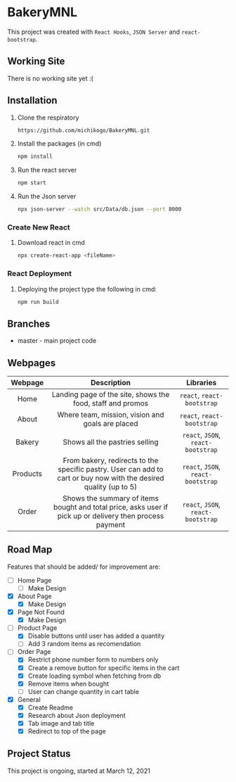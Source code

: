# BakeryMNL

This project was created with `React Hooks`, `JSON Server` and `react-bootstrap`.

## Working Site

There is no working site yet :(

## Installation

1. Clone the respiratory
   ```bash
   https://github.com/michikogo/BakeryMNL.git
   ```
2. Install the packages (in cmd)
   ```bash
   npm install
   ```
3. Run the react server
   ```bash
   npm start
   ```
4. Run the Json server
   ```bash
   npx json-server --watch src/Data/db.json --port 8000
   ```

### Create New React

1. Download react in cmd

   ```bash
   npx create-react-app <fileName>
   ```

### React Deployment

1. Deploying the project type the following in cmd:

   ```bash
   npm run build
   ```

## Branches

- master - main project code

## Webpages

| Webpage  |                                                    Description                                                    |             Libraries              |
| :------: | :---------------------------------------------------------------------------------------------------------------: | :--------------------------------: |
|   Home   |                            Landing page of the site, shows the food, staff and promos                             |     `react`, `react-bootstrap`     |
|  About   |                                 Where team, mission, vision and goals are placed                                  |     `react`, `react-bootstrap`     |
|  Bakery  |                                          Shows all the pastries selling                                           | `react`, `JSON`, `react-bootstrap` |
| Products | From bakery, redirects to the specific pastry. User can add to cart or buy now with the desired quality (up to 5) | `react`, `JSON`, `react-bootstrap` |
|  Order   |     Shows the summary of items bought and total price, asks user if pick up or delivery then process payment      | `react`, `JSON`, `react-bootstrap` |

## Road Map

Features that should be added/ for improvement are:

- [ ] Home Page
  - [ ] Make Design
- [x] About Page
  - [x] Make Design
- [x] Page Not Found
  - [x] Make Design
- [ ] Product Page
  - [x] Disable buttons until user has added a quantity
  - [ ] Add 3 random items as recomendation
- [ ] Order Page
  - [x] Restrict phone number form to numbers only
  - [x] Create a remove button for specific items in the cart
  - [x] Create loading symbol when fetching from db
  - [x] Remove items when bought
  - [ ] User can change quantity in cart table
- [x] General
  - [x] Create Readme
  - [x] Research about Json deployment
  - [x] Tab image and tab title
  - [x] Redirect to top of the page

## Project Status

This project is ongoing, started at March 12, 2021
